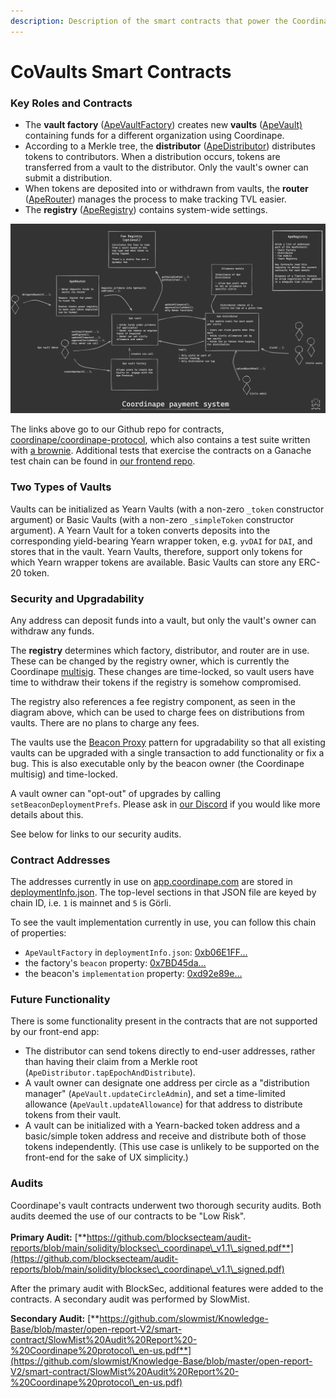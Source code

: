 ```yaml
---
description: Description of the smart contracts that power the Coordinape Vaults.
---
```


# CoVaults Smart Contracts

### Key Roles and Contracts

* The **vault factory** ([ApeVaultFactory](https://github.com/coordinape/coordinape-protocol/blob/main/contracts/ApeProtocol/wrapper/beacon/ApeVaultFactory.sol)) creates new **vaults** ([ApeVault)](https://github.com/coordinape/coordinape-protocol/blob/main/contracts/ApeProtocol/wrapper/beacon/ApeVault.sol) containing funds for a different organization using Coordinape.
* According to a Merkle tree, the **distributor** ([ApeDistributor](https://github.com/coordinape/coordinape-protocol/blob/main/contracts/ApeProtocol/ApeDistributor.sol)) distributes tokens to contributors. When a distribution occurs, tokens are transferred from a vault to the distributor. Only the vault's owner can submit a distribution.
* When tokens are deposited into or withdrawn from vaults, the **router** ([ApeRouter](https://github.com/coordinape/coordinape-protocol/blob/main/contracts/ApeProtocol/ApeRouter.sol)) manages the process to make tracking TVL easier.
* The **registry** ([ApeRegistry](https://github.com/coordinape/coordinape-protocol/blob/main/contracts/ApeProtocol/ApeRegistry.sol)) contains system-wide settings.

![](<../../.gitbook/assets/coordinape system diagram.png>)

The links above go to our Github repo for contracts, [coordinape/coordinape-protocol](https://github.com/coordinape/coordinape-protocol), which also contains a test suite written with [a brownie](https://github.com/eth-brownie/brownie). Additional tests that exercise the contracts on a Ganache test chain can be found in [our frontend repo](https://github.com/coordinape/coordinape).

### Two Types of Vaults

Vaults can be initialized as Yearn Vaults (with a non-zero `_token` constructor argument) or Basic Vaults (with a non-zero `_simpleToken` constructor argument). A Yearn Vault for a token converts deposits into the corresponding yield-bearing Yearn wrapper token, e.g. `yvDAI` for `DAI`, and stores that in the vault. Yearn Vaults, therefore, support only tokens for which Yearn wrapper tokens are available. Basic Vaults can store any ERC-20 token.

### Security and Upgradability

Any address can deposit funds into a vault, but only the vault's owner can withdraw any funds.

The **registry** determines which factory, distributor, and router are in use. These can be changed by the registry owner, which is currently the Coordinape [multisig](https://etherscan.io/address/0x15b513f658f7390d8720dce321f50974b28672ef). These changes are time-locked, so vault users have time to withdraw their tokens if the registry is somehow compromised.

The registry also references a fee registry component, as seen in the diagram above, which can be used to charge fees on distributions from vaults. There are no plans to charge any fees.

The vaults use the [Beacon Proxy](https://docs.openzeppelin.com/contracts/3.x/api/proxy#BeaconProxy) pattern for upgradability so that all existing vaults can be upgraded with a single transaction to add functionality or fix a bug. This is also executable only by the beacon owner (the Coordinape multisig) and time-locked.

A vault owner can "opt-out" of upgrades by calling `setBeaconDeploymentPrefs`. Please ask in [our Discord](https://discord.coordinape.com/) if you would like more details about this.

See below for links to our security audits.

### Contract Addresses

The addresses currently in use on [app.coordinape.com](https://app.coordinape.com) are stored in [deploymentInfo.json](https://github.com/coordinape/coordinape/blob/main/hardhat/deploymentInfo.json). The top-level sections in that JSON file are keyed by chain ID, i.e. `1` is mainnet and `5` is Görli.

To see the vault implementation currently in use, you can follow this chain of properties:

* `ApeVaultFactory` in `deploymentInfo.json`: [0xb06E1FF...](https://etherscan.io/address/0xb06e1ff89f95699e60e26980a049bd8dff4e6f06#readContract)
* the factory's `beacon` property: [0x7BD45da...](https://etherscan.io/address/0x7BD45dabb998D8E29b5DE353112E5f4EbF742142#readContract)
* the beacon's `implementation` property: [0xd92e89e...](https://etherscan.io/address/0xd92e89e294694b0B38937d7e9A316164500e2858#code)

### Future Functionality

There is some functionality present in the contracts that are not supported by our front-end app:

* The distributor can send tokens directly to end-user addresses, rather than having their claim from a Merkle root (`ApeDistributor.tapEpochAndDistribute`).
* A vault owner can designate one address per circle as a "distribution manager" (`ApeVault.updateCircleAdmin`), and set a time-limited allowance (`ApeVault.updateAllowance`) for that address to distribute tokens from their vault.
* A vault can be initialized with a Yearn-backed token address and a basic/simple token address and receive and distribute both of those tokens independently. (This use case is unlikely to be supported on the front-end for the sake of UX simplicity.)

### Audits

Coordinape's vault contracts underwent two thorough security audits. Both audits deemed the use of our contracts to be "Low Risk".\
\
**Primary Audit:** [**https://github.com/blocksecteam/audit-reports/blob/main/solidity/blocksec\_coordinape\_v1.1\_signed.pdf**](https://github.com/blocksecteam/audit-reports/blob/main/solidity/blocksec\_coordinape\_v1.1\_signed.pdf)

After the primary audit with BlockSec, additional features were added to the contracts. A secondary audit was performed by SlowMist.

**Secondary Audit:** [**https://github.com/slowmist/Knowledge-Base/blob/master/open-report-V2/smart-contract/SlowMist%20Audit%20Report%20-%20Coordinape%20protocol\_en-us.pdf**](https://github.com/slowmist/Knowledge-Base/blob/master/open-report-V2/smart-contract/SlowMist%20Audit%20Report%20-%20Coordinape%20protocol\_en-us.pdf)

